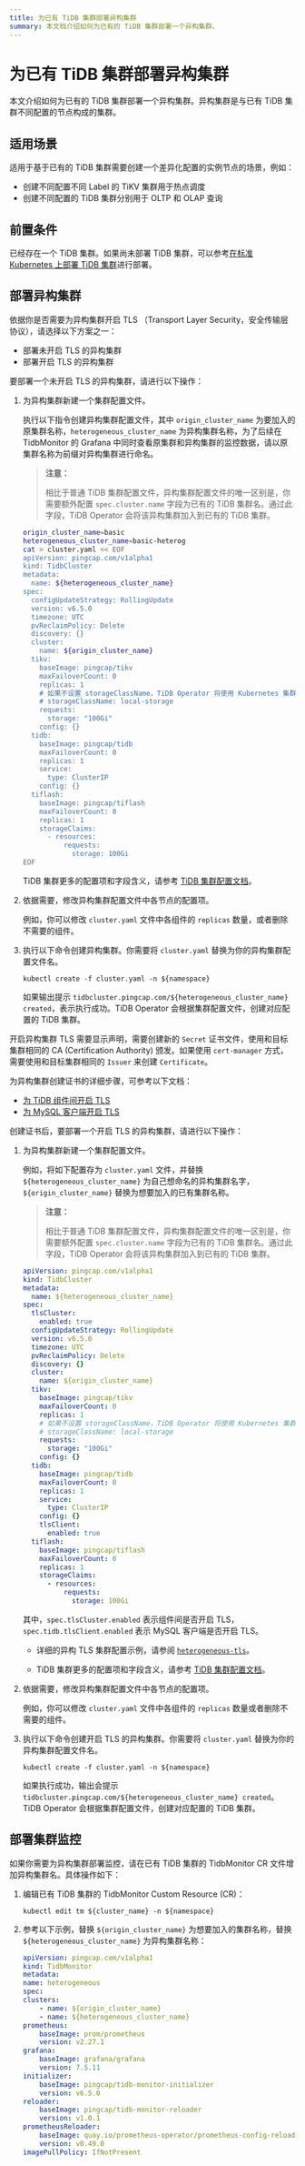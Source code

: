 ```yaml
---
title: 为已有 TiDB 集群部署异构集群
summary: 本文档介绍如何为已有的 TiDB 集群部署一个异构集群。
---
```


# 为已有 TiDB 集群部署异构集群

本文介绍如何为已有的 TiDB 集群部署一个异构集群。异构集群是与已有 TiDB 集群不同配置的节点构成的集群。

## 适用场景

适用于基于已有的 TiDB 集群需要创建一个差异化配置的实例节点的场景，例如：

- 创建不同配置不同 Label 的 TiKV 集群用于热点调度
- 创建不同配置的 TiDB 集群分别用于 OLTP 和 OLAP 查询

## 前置条件

已经存在一个 TiDB 集群。如果尚未部署 TiDB 集群，可以参考[在标准 Kubernetes 上部署 TiDB 集群](deploy-on-general-kubernetes.md)进行部署。

## 部署异构集群

依据你是否需要为异构集群开启 TLS （Transport Layer Security，安全传输层协议），请选择以下方案之一：

- 部署未开启 TLS 的异构集群
- 部署开启 TLS 的异构集群

<SimpleTab>
<div label="非 TLS">

要部署一个未开启 TLS 的异构集群，请进行以下操作：

1. 为异构集群新建一个集群配置文件。

    执行以下指令创建异构集群配置文件，其中 `origin_cluster_name` 为要加入的原集群名称，`heterogeneous_cluster_name` 为异构集群名称，为了后续在 TidbMonitor 的 Grafana 中同时查看原集群和异构集群的监控数据，请以原集群名称为前缀对异构集群进行命名。

    > **注意：**
    >
    > 相比于普通 TiDB 集群配置文件，异构集群配置文件的唯一区别是，你需要额外配置 `spec.cluster.name` 字段为已有的 TiDB 集群名。通过此字段，TiDB Operator 会将该异构集群加入到已有的 TiDB 集群。

    
    ```bash
    origin_cluster_name=basic
    heterogeneous_cluster_name=basic-heterog
    cat > cluster.yaml << EOF
    apiVersion: pingcap.com/v1alpha1
    kind: TidbCluster
    metadata:
      name: ${heterogeneous_cluster_name}
    spec:
      configUpdateStrategy: RollingUpdate
      version: v6.5.0
      timezone: UTC
      pvReclaimPolicy: Delete
      discovery: {}
      cluster:
        name: ${origin_cluster_name}
      tikv:
        baseImage: pingcap/tikv
        maxFailoverCount: 0
        replicas: 1
        # 如果不设置 storageClassName，TiDB Operator 将使用 Kubernetes 集群默认的 Storage Class
        # storageClassName: local-storage
        requests:
          storage: "100Gi"
        config: {}
      tidb:
        baseImage: pingcap/tidb
        maxFailoverCount: 0
        replicas: 1
        service:
          type: ClusterIP
        config: {}
      tiflash:
        baseImage: pingcap/tiflash
        maxFailoverCount: 0
        replicas: 1
        storageClaims:
          - resources:
              requests:
                storage: 100Gi
    EOF
    ```

    TiDB 集群更多的配置项和字段含义，请参考 [TiDB 集群配置文档](configure-a-tidb-cluster.md)。

2. 依据需要，修改异构集群配置文件中各节点的配置项。

    例如，你可以修改 `cluster.yaml` 文件中各组件的 `replicas` 数量，或者删除不需要的组件。

3. 执行以下命令创建异构集群。你需要将 `cluster.yaml` 替换为你的异构集群配置文件名。

    
    ```shell
    kubectl create -f cluster.yaml -n ${namespace}
    ```

    如果输出提示 `tidbcluster.pingcap.com/${heterogeneous_cluster_name} created`，表示执行成功。TiDB Operator 会根据集群配置文件，创建对应配置的 TiDB 集群。

</div>

<div label="TLS">

开启异构集群 TLS 需要显示声明，需要创建新的 `Secret` 证书文件，使用和目标集群相同的 CA (Certification Authority) 颁发。如果使用 `cert-manager` 方式，需要使用和目标集群相同的 `Issuer` 来创建 `Certificate`。

为异构集群创建证书的详细步骤，可参考以下文档：

- [为 TiDB 组件间开启 TLS](enable-tls-between-components.md)
- [为 MySQL 客户端开启 TLS](enable-tls-for-mysql-client.md)

创建证书后，要部署一个开启 TLS 的异构集群，请进行以下操作：

1. 为异构集群新建一个集群配置文件。

    例如，将如下配置存为 `cluster.yaml` 文件，并替换 `${heterogeneous_cluster_name}` 为自己想命名的异构集群名字，`${origin_cluster_name}` 替换为想要加入的已有集群名称。

    > **注意：**
    >
    > 相比于普通 TiDB 集群配置文件，异构集群配置文件的唯一区别是，你需要额外配置 `spec.cluster.name` 字段为已有的 TiDB 集群名。通过此字段，TiDB Operator 会将该异构集群加入到已有的 TiDB 集群。

    ```yaml
    apiVersion: pingcap.com/v1alpha1
    kind: TidbCluster
    metadata:
      name: ${heterogeneous_cluster_name}
    spec:
      tlsCluster:
        enabled: true
      configUpdateStrategy: RollingUpdate
      version: v6.5.0
      timezone: UTC
      pvReclaimPolicy: Delete
      discovery: {}
      cluster:
        name: ${origin_cluster_name}
      tikv:
        baseImage: pingcap/tikv
        maxFailoverCount: 0
        replicas: 1
        # 如果不设置 storageClassName，TiDB Operator 将使用 Kubernetes 集群默认的 Storage Class
        # storageClassName: local-storage
        requests:
          storage: "100Gi"
        config: {}
      tidb:
        baseImage: pingcap/tidb
        maxFailoverCount: 0
        replicas: 1
        service:
          type: ClusterIP
        config: {}
        tlsClient:
          enabled: true
      tiflash:
        baseImage: pingcap/tiflash
        maxFailoverCount: 0
        replicas: 1
        storageClaims:
          - resources:
              requests:
                storage: 100Gi
    ```

    其中，`spec.tlsCluster.enabled` 表示组件间是否开启 TLS，`spec.tidb.tlsClient.enabled` 表示 MySQL 客户端是否开启 TLS。

    - 详细的异构 TLS 集群配置示例，请参阅 [`heterogeneous-tls`](https://github.com/pingcap/tidb-operator/tree/master/examples/heterogeneous-tls)。

    - TiDB 集群更多的配置项和字段含义，请参考 [TiDB 集群配置文档](configure-a-tidb-cluster.md)。

2. 依据需要，修改异构集群配置文件中各节点的配置项。

    例如，你可以修改 `cluster.yaml` 文件中各组件的 `replicas` 数量或者删除不需要的组件。

3. 执行以下命令创建开启 TLS 的异构集群。你需要将 `cluster.yaml` 替换为你的异构集群配置文件名。

    
    ```shell
    kubectl create -f cluster.yaml -n ${namespace}
    ```

    如果执行成功，输出会提示 `tidbcluster.pingcap.com/${heterogeneous_cluster_name} created`。TiDB Operator 会根据集群配置文件，创建对应配置的 TiDB 集群。

</div>
</SimpleTab>

## 部署集群监控

如果你需要为异构集群部署监控，请在已有 TiDB 集群的 TidbMonitor CR 文件增加异构集群名。具体操作如下：

1. 编辑已有 TiDB 集群的 TidbMonitor Custom Resource (CR)：

    
    ```shell
    kubectl edit tm ${cluster_name} -n ${namespace}
    ```

2. 参考以下示例，替换 `${origin_cluster_name}` 为想要加入的集群名称，替换 `${heterogeneous_cluster_name}` 为异构集群名称：

    
    ```yaml
    apiVersion: pingcap.com/v1alpha1
    kind: TidbMonitor
    metadata:
    name: heterogeneous
    spec:
    clusters:
        - name: ${origin_cluster_name}
        - name: ${heterogeneous_cluster_name}
    prometheus:
        baseImage: prom/prometheus
        version: v2.27.1
    grafana:
        baseImage: grafana/grafana
        version: 7.5.11
    initializer:
        baseImage: pingcap/tidb-monitor-initializer
        version: v6.5.0
    reloader:
        baseImage: pingcap/tidb-monitor-reloader
        version: v1.0.1
    prometheusReloader:
        baseImage: quay.io/prometheus-operator/prometheus-config-reloader
        version: v0.49.0
    imagePullPolicy: IfNotPresent
    ```
